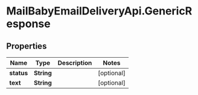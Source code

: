 # MailBabyEmailDeliveryApi.GenericResponse

## Properties

Name | Type | Description | Notes
------------ | ------------- | ------------- | -------------
**status** | **String** |  | [optional] 
**text** | **String** |  | [optional] 


